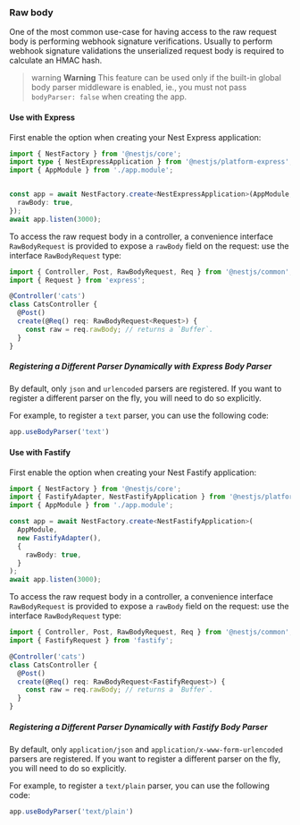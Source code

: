 ### Raw body

One of the most common use-case for having access to the raw request body is performing webhook signature verifications. Usually to perform webhook signature validations the unserialized request body is required to calculate an HMAC hash.

> warning **Warning** This feature can be used only if the built-in global body parser middleware is enabled, ie., you must not pass `bodyParser: false` when creating the app.

#### Use with Express

First enable the option when creating your Nest Express application:

```typescript
import { NestFactory } from '@nestjs/core';
import type { NestExpressApplication } from '@nestjs/platform-express';
import { AppModule } from './app.module';


const app = await NestFactory.create<NestExpressApplication>(AppModule, {
  rawBody: true,
});
await app.listen(3000);
```

To access the raw request body in a controller, a convenience interface `RawBodyRequest` is provided to expose a `rawBody` field on the request: use the interface `RawBodyRequest` type:

```typescript
import { Controller, Post, RawBodyRequest, Req } from '@nestjs/common';
import { Request } from 'express';

@Controller('cats')
class CatsController {
  @Post()
  create(@Req() req: RawBodyRequest<Request>) {
    const raw = req.rawBody; // returns a `Buffer`.
  }
}
```

##### Registering a Different Parser Dynamically with Express Body Parser

By default, only `json` and `urlencoded` parsers are registered. If you want to register a different parser on the fly, you will need to do so explicitly.

For example, to register a `text` parser, you can use the following code:

```typescript
app.useBodyParser('text')
```

#### Use with Fastify

First enable the option when creating your Nest Fastify application:

```typescript
import { NestFactory } from '@nestjs/core';
import { FastifyAdapter, NestFastifyApplication } from '@nestjs/platform-fastify';
import { AppModule } from './app.module';

const app = await NestFactory.create<NestFastifyApplication>(
  AppModule,
  new FastifyAdapter(),
  {
    rawBody: true,
  }
);
await app.listen(3000);
```

To access the raw request body in a controller, a convenience interface `RawBodyRequest` is provided to expose a `rawBody` field on the request: use the interface `RawBodyRequest` type:

```typescript
import { Controller, Post, RawBodyRequest, Req } from '@nestjs/common';
import { FastifyRequest } from 'fastify';

@Controller('cats')
class CatsController {
  @Post()
  create(@Req() req: RawBodyRequest<FastifyRequest>) {
    const raw = req.rawBody; // returns a `Buffer`.
  }
}
```

##### Registering a Different Parser Dynamically with Fastify Body Parser

By default, only `application/json` and `application/x-www-form-urlencoded` parsers are registered. If you want to register a different parser on the fly, you will need to do so explicitly.

For example, to register a `text/plain` parser, you can use the following code:

```typescript
app.useBodyParser('text/plain')
```
